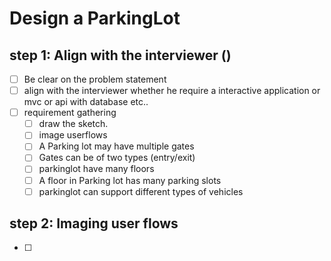 # Design a ParkingLot




## step 1: Align with the interviewer ()
- [ ] Be clear on the problem statement 
- [ ] align with the interviewer whether he require a interactive application or mvc or api with database etc..
- [ ] requirement gathering
  - [ ] draw the sketch.
  - [ ] image userflows
  - [ ] A Parking lot may have multiple gates
  - [ ] Gates can be of two types (entry/exit)
  - [ ] parkinglot have many floors
  - [ ] A floor in Parking lot has many parking slots
  - [ ] parkinglot can support different types of vehicles
## step 2:  Imaging user flows
  - [ ] 
